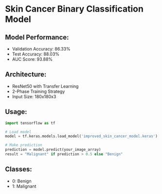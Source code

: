 # Skin Cancer Binary Classification Model

## Model Performance:
- Validation Accuracy: 86.33%
- Test Accuracy: 88.03%
- AUC Score: 93.88%

## Architecture:
- ResNet50 with Transfer Learning
- 2-Phase Training Strategy
- Input Size: 180x180x3

## Usage:
```python
import tensorflow as tf

# Load model
model = tf.keras.models.load_model('improved_skin_cancer_model.keras')

# Make prediction
prediction = model.predict(your_image_array)
result = "Malignant" if prediction > 0.5 else "Benign"
```

## Classes:
- 0: Benign
- 1: Malignant
